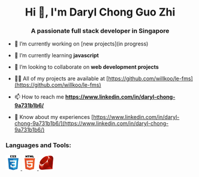 <h1 align="center">Hi 👋, I'm Daryl Chong Guo Zhi</h1>
<h3 align="center">A passionate full stack developer in Singapore</h3>

- 🔭 I’m currently working on [new projects](in progress)

- 🌱 I’m currently learning **javascript**

- 👯 I’m looking to collaborate on **web development projects**

- 👨‍💻 All of my projects are available at [https://github.com/willkoo/le-fms](https://github.com/willkoo/le-fms)

- 📫 How to reach me **https://www.linkedin.com/in/daryl-chong-9a731b1b6/**

- 📄 Know about my experiences [https://www.linkedin.com/in/daryl-chong-9a731b1b6/](https://www.linkedin.com/in/daryl-chong-9a731b1b6/)

<h3 align="left">Languages and Tools:</h3>
<a href="https://www.w3schools.com/css/" target="_blank" rel="noreferrer"> <img src="https://raw.githubusercontent.com/devicons/devicon/master/icons/css3/css3-original-wordmark.svg" alt="css3" width="40" height="40"/> </a> <a href="https://www.w3.org/html/" target="_blank" rel="noreferrer"> <img src="https://raw.githubusercontent.com/devicons/devicon/master/icons/html5/html5-original-wordmark.svg" alt="html5" width="40" height="40"/> </a> <a href="https://www.ruby-lang.org/en/" target="_blank" rel="noreferrer"> <img src="https://raw.githubusercontent.com/devicons/devicon/master/icons/ruby/ruby-original.svg" alt="ruby" width="40" height="40"/> </a> </p>
